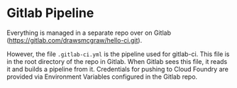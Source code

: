 # Gitlab Pipeline

Everything is managed in a separate repo over on Gitlab (https://gitlab.com/drawsmcgraw/hello-ci.git). 

However, the file `.gitlab-ci.yml` is the pipeline used for gitlab-ci. This file is in the root directory of the repo in Gitlab. When Gitlab sees this file, it reads it and builds a pipeline from it. Credentials for pushing to Cloud Foundry are provided via Environment Variables configured in the Gitlab repo.
